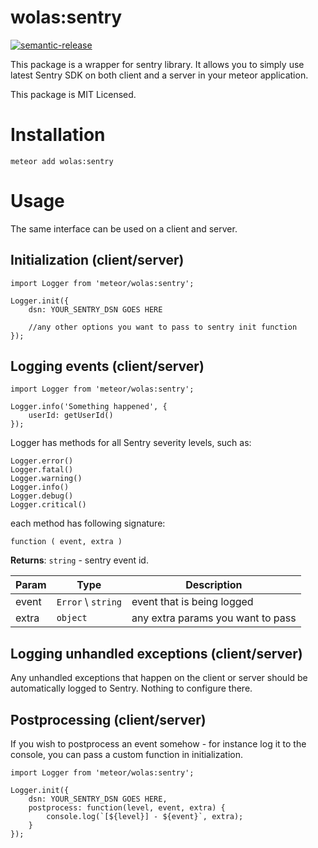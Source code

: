 # wolas:sentry

[![semantic-release](https://img.shields.io/badge/%20%20%F0%9F%93%A6%F0%9F%9A%80-semantic--release-e10079.svg)](https://github.com/semantic-release/semantic-release)


This package is a wrapper for sentry library. It allows you to simply use latest Sentry SDK on both client and a server in your meteor application.

This package is MIT Licensed.

# Installation

```
meteor add wolas:sentry
```

# Usage

The same interface can be used on a client and server.

## Initialization (client/server)

```
import Logger from 'meteor/wolas:sentry';

Logger.init({
    dsn: YOUR_SENTRY_DSN GOES HERE

    //any other options you want to pass to sentry init function
});
```

## Logging events (client/server)

```
import Logger from 'meteor/wolas:sentry';

Logger.info('Something happened', {
    userId: getUserId()
});
```

Logger has methods for all Sentry severity levels, such as:

```
Logger.error()
Logger.fatal()
Logger.warning()
Logger.info()
Logger.debug()
Logger.critical()
```

each method has following signature:

`function ( event, extra )`

**Returns**: <code>string</code> - sentry event id.

| Param | Type | Description |
| --- | --- | --- |
| event | <code>Error</code> \ <code>string</code> | event that is being logged |
| extra | <code>object</code> | any extra params you want to pass |

## Logging unhandled exceptions (client/server)

Any unhandled exceptions that happen on the client or server should be automatically logged to Sentry. Nothing to configure there.

## Postprocessing (client/server)

If you wish to postprocess an event somehow - for instance log it to the console, you can pass a custom function in initialization.

```
import Logger from 'meteor/wolas:sentry';

Logger.init({
    dsn: YOUR_SENTRY_DSN GOES HERE,
    postprocess: function(level, event, extra) {
        console.log(`[${level}] - ${event}`, extra);
    }
});
```
